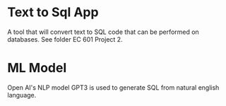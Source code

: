 # Text to Sql App

A tool that will convert text to SQL code that can be performed on databases. See folder EC 601 Project 2.

# ML Model

Open AI's NLP model GPT3 is used to generate SQL from natural english language.



